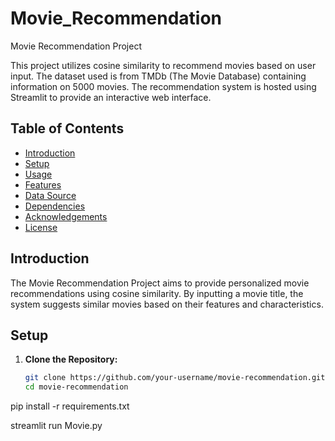 # Movie_Recommendation
 Movie Recommendation Project

This project utilizes cosine similarity to recommend movies based on user input. The dataset used is from TMDb (The Movie Database) containing information on 5000 movies. The recommendation system is hosted using Streamlit to provide an interactive web interface.

## Table of Contents

- [Introduction](#introduction)
- [Setup](#setup)
- [Usage](#usage)
- [Features](#features)
- [Data Source](#data-source)
- [Dependencies](#dependencies)
- [Acknowledgements](#acknowledgements)
- [License](#license)

## Introduction

The Movie Recommendation Project aims to provide personalized movie recommendations using cosine similarity. By inputting a movie title, the system suggests similar movies based on their features and characteristics.

## Setup

1. **Clone the Repository:**
   ```bash
   git clone https://github.com/your-username/movie-recommendation.git
   cd movie-recommendation


pip install -r requirements.txt

streamlit run Movie.py
